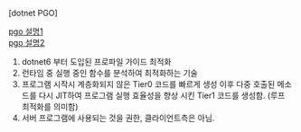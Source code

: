 [dotnet PGO]  

[pgo 설명1](https://znlive.com/how-to-use-pgo-to-improve-the-performance+&cd=8&hl=ko&ct=clnk&gl=kr)  
[pgo 설명2](https://devblogs.microsoft.com/dotnet/performance-improvements-in-net-6/)
1. dotnet6 부터 도입된 프로파일 가이드 최적화
2. 런타임 중 실행 중인 함수를 분석하여 최적화하는 기술
3. 프로그램 시작시 계층화되지 않은 Tier0 코드를 빠르게 생성
이후 다중 호출된 메소드를 다시 JIT하여 프로그램 실행 효율성을 향상 시킨 Tier1 코드를 생성함.
   (루프 최적화를 의미함)
4. 서버 프로그램에 사용되는 것을 권한, 클라이언트측은 아님.
